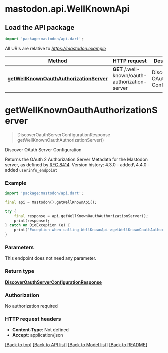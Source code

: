 # mastodon.api.WellKnownApi

## Load the API package
```dart
import 'package:mastodon/api.dart';
```

All URIs are relative to *https://mastodon.example*

Method | HTTP request | Description
------------- | ------------- | -------------
[**getWellKnownOauthAuthorizationServer**](WellKnownApi.md#getwellknownoauthauthorizationserver) | **GET** /.well-known/oauth-authorization-server | Discover OAuth Server Configuration


# **getWellKnownOauthAuthorizationServer**
> DiscoverOauthServerConfigurationResponse getWellKnownOauthAuthorizationServer()

Discover OAuth Server Configuration

Returns the OAuth 2 Authorization Server Metadata for the Mastodon server, as defined by [RFC 8414](https://datatracker.ietf.org/doc/html/rfc8414#section-3.2).  Version history:  4.3.0 - added\\ 4.4.0 - added `userinfo_endpoint`

### Example
```dart
import 'package:mastodon/api.dart';

final api = Mastodon().getWellKnownApi();

try {
    final response = api.getWellKnownOauthAuthorizationServer();
    print(response);
} catch on DioException (e) {
    print('Exception when calling WellKnownApi->getWellKnownOauthAuthorizationServer: $e\n');
}
```

### Parameters
This endpoint does not need any parameter.

### Return type

[**DiscoverOauthServerConfigurationResponse**](DiscoverOauthServerConfigurationResponse.md)

### Authorization

No authorization required

### HTTP request headers

 - **Content-Type**: Not defined
 - **Accept**: application/json

[[Back to top]](#) [[Back to API list]](../README.md#documentation-for-api-endpoints) [[Back to Model list]](../README.md#documentation-for-models) [[Back to README]](../README.md)

